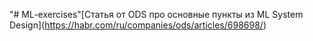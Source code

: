 "# ML-exercises"\[Статья от ODS про основные пункты из ML System Design](https://habr.com/ru/companies/ods/articles/698698/)
